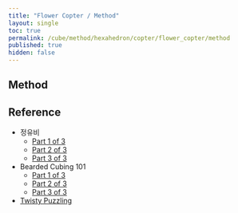 ```yaml
---
title: "Flower Copter / Method"
layout: single
toc: true
permalink: /cube/method/hexahedron/copter/flower_copter/method
published: true
hidden: false
---
```


<head>
  <base target="_blank">
</head>



## Method



## Reference

- 정유비
  - [Part 1 of 3](https://youtu.be/yCfTTSAZq2k)
  - [Part 2 of 3](https://youtu.be/6-rRpliZVKs)
  - [Part 3 of 3](https://youtu.be/I1vG0ete2ZA)
- Bearded Cubing 101
  - [Part 1 of 3](https://youtu.be/_oss6N9IgS0)
  - [Part 2 of 3](https://youtu.be/4gwojARtnLw)
  - [Part 3 of 3](https://youtu.be/IwCgwIbqPMQ)
- [Twisty Puzzling](https://youtu.be/eHqb1yURvWc)
